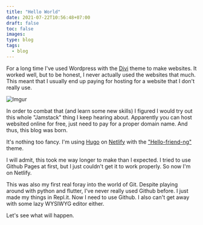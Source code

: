```yaml
---
title: "Hello World"
date: 2021-07-22T10:56:48+07:00
draft: false
toc: false
images:
type: blog
tags:
  - blog
---
```

For a long time I've used Wordpress with the [Divi](https://www.elegantthemes.com/gallery/divi/) theme to make websites. It worked well, but to be honest, I never actually used the websites that much. This meant that I usually end up paying for hosting for a website that I don't really use.

![Imgur](https://i.imgur.com/MOn5d1G.jpeg)

In order to combat that (and learn some new skills) I figured I would try out this whole "Jamstack" thing I keep hearing about. Apparently you can host websited online for free, just need to pay for a proper domain name. And thus, this blog was born.

It's nothing too fancy. I'm using [Hugo](https://gohugo.io/) on [Netlify](https://www.netlify.com/) with the ["Hello-friend-ng"](https://themes.gohugo.io/themes/hugo-theme-hello-friend-ng/) theme.

I will admit, this took me way longer to make than I expected. I tried to use Github Pages at first, but I just couldn't get it to work properly. So now I'm on Netlify.

This was also my first real foray into the world of Git. Despite playing around with python and flutter, I've never really used Github before.  I just made my things in Repl.it. Now I need to use Github. I also can't get away with some lazy WYSIWYG editor either. 

Let's see what will happen.
